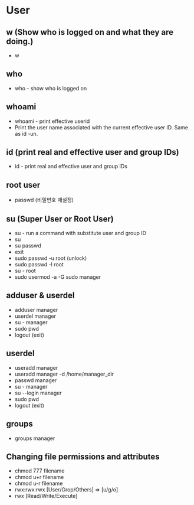 # User

## w (Show who is logged on and what they are doing.)

- w

## who

- who - show who is logged on

## whoami

- whoami - print effective userid
- Print the user name associated with the current effective user ID.  Same as id -un.

## id (print real and effective user and group IDs)

- id - print real and effective user and group IDs

## root user

- passwd (비밀번호 재설정)

## su (Super User or Root User)

- su - run a command with substitute user and group ID
- su
- su passwd
- exit
- sudo passwd -u root (unlock)
- sudo passwd -l root
- su - root
- sudo usermod -a -G sudo manager

## adduser & userdel

- adduser manager
- userdel manager
- su - manager
- sudo pwd
- logout (exit)

## userdel

- useradd manager
- useradd manager -d /home/manager_dir
- passwd manager
- su - manager
- su --login manager
- sudo pwd
- logout (exit)

## groups

- groups manager

## Changing file permissions and attributes

- chmod 777 filename
- chmod u+r filename
- chmod u-r filename
- rwx:rwx:rwx [User/Grop/Others] => [u/g/o]
- rwx [Read/Write/Execute]

